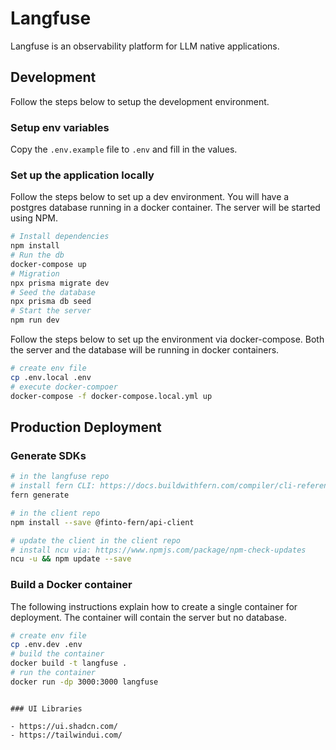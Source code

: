 # Langfuse

Langfuse is an observability platform for LLM native applications.

## Development

Follow the steps below to setup the development environment.

### Setup env variables

Copy the `.env.example` file to `.env` and fill in the values.

### Set up the application locally

Follow the steps below to set up a dev environment. You will have a postgres database running in a docker container. The server will be started using NPM.

```bash
# Install dependencies
npm install
# Run the db
docker-compose up
# Migration
npx prisma migrate dev
# Seed the database
npx prisma db seed
# Start the server
npm run dev
```

Follow the steps below to set up the environment via docker-compose. Both the server and the database will be running in docker containers.

```bash
# create env file
cp .env.local .env
# execute docker-compoer
docker-compose -f docker-compose.local.yml up
```

## Production Deployment

### Generate SDKs

```bash
# in the langfuse repo
# install fern CLI: https://docs.buildwithfern.com/compiler/cli-reference
fern generate

# in the client repo
npm install --save @finto-fern/api-client

# update the client in the client repo
# install ncu via: https://www.npmjs.com/package/npm-check-updates
ncu -u && npm update --save
```

### Build a Docker container

The following instructions explain how to create a single container for deployment. The container will contain the server but no database.

```bash
# create env file
cp .env.dev .env
# build the container
docker build -t langfuse .
# run the container
docker run -dp 3000:3000 langfuse
```

```

### UI Libraries

- https://ui.shadcn.com/
- https://tailwindui.com/
```
